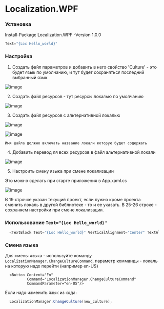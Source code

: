 # Localization.WPF

### Установка
Install-Package Localization.WPF -Version 1.0.0

```C#
Text="{Loc Hello_world}"
```
### Настройка

1. Создать файл параметров и добавить в него свойство 'Culture' - это будет язык по умолчанию, и тут будет сохраняться последний выбранный язык

![image](https://user-images.githubusercontent.com/44946855/139259284-24a60c98-2a91-406f-898d-6269976f6bd9.png)

2. Создать файл ресурсов - тут ресурсы локалью по умолчанию

![image](https://user-images.githubusercontent.com/44946855/139259632-12851c6c-9be1-4d14-831c-0e0577927bb2.png)

3. Создать файл ресурсов с альтернативной локалью

![image](https://user-images.githubusercontent.com/44946855/139259900-33c9bf74-0ef5-4f07-aa73-aad327dbd1c6.png)

![image](https://user-images.githubusercontent.com/44946855/139260024-78b29f39-d3e5-4825-a95e-941e7a5b0517.png)

`Имя файла должно включать название локали которую будет содержать`

4. Добавить перевод ля всех ресурсов в файл альтернативной локали

![image](https://user-images.githubusercontent.com/44946855/139260281-376649a8-0ae0-44c9-ac22-a968b70ea505.png)

5. Настроить смену языка при смене локализации

Это можно сделать при старте приложения в App.xaml.cs

![image](https://user-images.githubusercontent.com/44946855/139260546-b9528dc3-eb34-4633-b5e0-c03aee896144.png)

В 19 строчке указан текущий проект, если лужно кроме проекта сменить локаль в другой библиотеке - то и ее указать.
В 25-26 строке - сохраняем настройки при смене локализации.

###  Использование `Text="{Loc Hello_world}"`

```C#
  <TextBlock Text="{Loc Hello_world}" VerticalAlignment="Center" TextAlignment="Center"/>
```

### Смена языка

Для смены языка - используйте команду `LocalizationManager.ChangeCultureCommand`, параметр комманды - локаль на которую надо перейти (например en-US)
```Xaml
  <Button Content="En"
          Command="LocalizationManager.ChangeCultureCommand"
          CommandParameter="en-US"/>
```

Если надо изменить язык из кода:
```C#
  LocalizationManager.ChangeCulture(new_culture);
```

